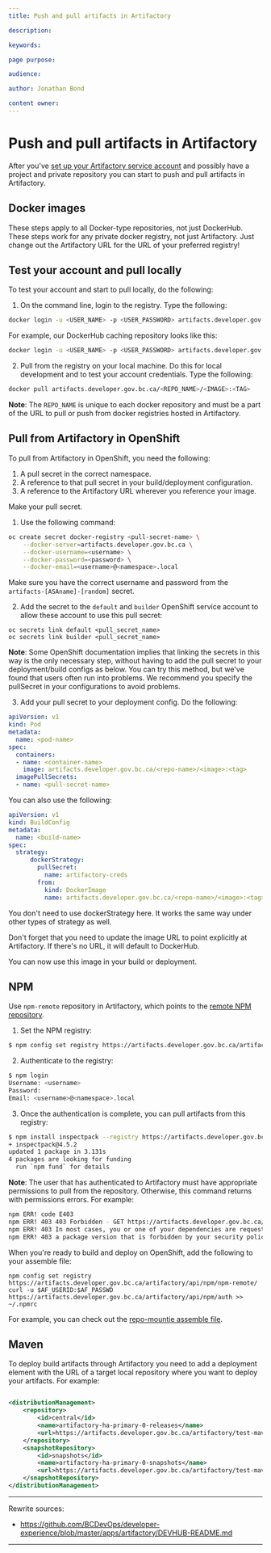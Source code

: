 ```yaml
---
title: Push and pull artifacts in Artifactory

description:

keywords:

page purpose:

audience:

author: Jonathan Bond

content owner:
---
```

# Push and pull artifacts in Artifactory
After you've [set up your Artifactory service account](request-artifactory-repository-or-service-account.md) and possibly have a project and private repository you can start to push and pull artifacts in Artifactory.

## Docker images

These steps apply to all Docker-type repositories, not just DockerHub. These steps work for any private docker registry, not just Artifactory. Just change out the Artifactory URL for the URL of your preferred registry!

## Test your account and pull locally
To test your account and start to pull locally, do the following:
1. On the command line, login to the registry. Type the following:

```bash
docker login -u <USER_NAME> -p <USER_PASSWORD> artifacts.developer.gov.bc.ca/<REPO_NAME>
```

For example, our DockerHub caching repository looks like this:

```bash
docker login -u <USER_NAME> -p <USER_PASSWORD> artifacts.developer.gov.bc.ca/docker-remote
```

2. Pull from the registry on your local machine. Do this for local development and to test your account credentials. Type the following:

```bash
docker pull artifacts.developer.gov.bc.ca/<REPO_NAME>/<IMAGE>:<TAG>
```
**Note**: The `REPO_NAME` is unique to each docker repository and must be a part of the URL to pull or push from docker registries hosted in Artifactory.

## Pull from Artifactory in OpenShift

To pull from Artifactory in OpenShift, you need the following:
1. A pull secret in the correct namespace.
2. A reference to that pull secret in your build/deployment configuration.
3. A reference to the Artifactory URL wherever you reference your image.

Make your pull secret.

1. Use the following command:

```bash
oc create secret docker-registry <pull-secret-name> \
    --docker-server=artifacts.developer.gov.bc.ca \
    --docker-username=<username> \
    --docker-password=<password> \
    --docker-email=<username>@<namespace>.local
```

Make sure you have the correct username and password from the `artifacts-[ASAname]-[random]` secret.

2. Add the secret to the `default` and `builder` OpenShift service account to allow these account to use this pull secret:

```
oc secrets link default <pull_secret_name>
oc secrets link builder <pull_secret_name>
```

**Note**: Some OpenShift documentation implies that linking the secrets in this way is the only necessary step,
without having to add the pull secret to your deployment/build configs as below. You can try this method, but we've found that users often run into problems. We recommend you specify the pullSecret in your configurations to avoid problems.

3. Add your pull secret to your deployment config. Do the following:

```yaml
apiVersion: v1
kind: Pod
metadata:
  name: <pod-name>
spec:
  containers:
  - name: <container-name>
    image: artifacts.developer.gov.bc.ca/<repo-name>/<image>:<tag>
  imagePullSecrets:
  - name: <pull-secret-name>
```

You can also use the following:

```yaml
apiVersion: v1
kind: BuildConfig
metadata:
  name: <build-name>
spec:
  strategy:
      dockerStrategy:
        pullSecret:
          name: artifactory-creds
        from:
          kind: DockerImage
          name: artifacts.developer.gov.bc.ca/<repo-name>/<image>:<tag>
```
You don't need to use dockerStrategy here. It works the same way under other types of strategy as well.

Don't forget that you need to update the image URL to point explicitly at Artifactory. If there's no URL, it will default to DockerHub.

You can now use this image in your build or deployment.

## NPM
Use `npm-remote` repository in Artifactory, which points to the [remote NPM repository](https://registry.npmjs.org).

1. Set the NPM registry:

```bash
$ npm config set registry https://artifacts.developer.gov.bc.ca/artifactory/api/npm/npm-remote/
```

2. Authenticate to the registry:

```bash
$ npm login
Username: <username>
Password:
Email: <username>@<namespace>.local
```

3. Once the authentication is complete, you can pull artifacts from this registry:

```bash
$ npm install inspectpack --registry https://artifacts.developer.gov.bc.ca/artifactory/api/npm/npm-remote/
+ inspectpack@4.5.2
updated 1 package in 3.131s
4 packages are looking for funding
  run `npm fund` for details
```
**Note**: The user that has authenticated to Artifactory must have appropriate permissions to pull from the repository. Otherwise, this command returns with permissions errors. For example:

```bash
npm ERR! code E403
npm ERR! 403 403 Forbidden - GET https://artifacts.developer.gov.bc.ca/artifactory/api/npm/npm-remote/inspectpack
npm ERR! 403 In most cases, you or one of your dependencies are requesting
npm ERR! 403 a package version that is forbidden by your security policy.
```
When you're ready to build and deploy on OpenShift, add the following to your assemble file:
```
npm config set registry https://artifacts.developer.gov.bc.ca/artifactory/api/npm/npm-remote/
curl -u $AF_USERID:$AF_PASSWD https://artifacts.developer.gov.bc.ca/artifactory/api/npm/auth >> ~/.npmrc
```
For example, you can check out the [repo-mountie assemble file](https://github.com/bcgov/repomountie/blob/master/.s2i/bin/assemble).

## Maven

To deploy build artifacts through Artifactory you need to add a deployment element with the URL of a target local repository where you want to deploy your artifacts. For example:

```xml

<distributionManagement>
    <repository>
        <id>central</id>
        <name>artifactory-ha-primary-0-releases</name>
        <url>https://artifacts.developer.gov.bc.ca/artifactory/test-maven-repo</url>
    </repository>
    <snapshotRepository>
        <id>snapshots</id>
        <name>artifactory-ha-primary-0-snapshots</name>
        <url>https://artifacts.developer.gov.bc.ca/artifactory/test-maven-repo</url>
    </snapshotRepository>
</distributionManagement>
```
---
Rewrite sources:
* https://github.com/BCDevOps/developer-experience/blob/master/apps/artifactory/DEVHUB-README.md
---

